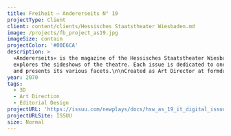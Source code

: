 ```yaml
---
title: Freiheit — Andererseits N° 19
projectType: Client
client: content/clients/Hessisches Staatstheater Wiesbaden.md
image: /projects/fb_project_as19.jpg
imageSize: contain
projectColor: '#00E6CA'
description: >
  »Andererseits« is the magazine of the Hessisches Staatstheater Wiesbaden and
  explores the sideshows of the theatre. Each issue is dedicated to one topic
  and presents its various facets.\n\nCreated as Art Director at formdusche.
year: 2070
tags:
  - 3D
  - Art Direction
  - Editorial Design
projectURL: 'https://issuu.com/newplays/docs/hsw_as_19_it_digital_issuu_rz_221031'
projectURLSite: ISSUU
size: Normal
---
```


